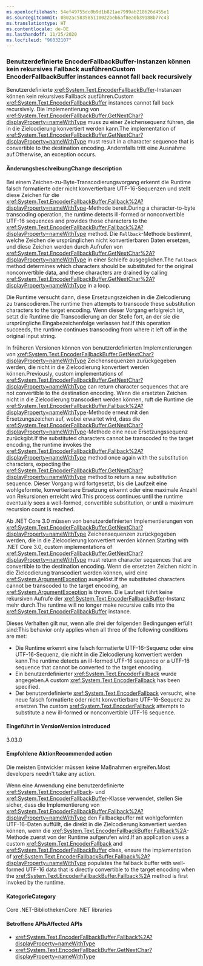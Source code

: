 ```yaml
---
ms.openlocfilehash: 54ef49755dc0b9d1b821ae7999ab218626d455e1
ms.sourcegitcommit: 0802ac583585110022beb6af8ea0b39188b77c43
ms.translationtype: HT
ms.contentlocale: de-DE
ms.lasthandoff: 11/25/2020
ms.locfileid: "96032107"
---
```

### <a name="custom-encoderfallbackbuffer-instances-cannot-fall-back-recursively"></a><span data-ttu-id="f84de-101">Benutzerdefinierte EncoderFallbackBuffer-Instanzen können kein rekursives Fallback ausführen</span><span class="sxs-lookup"><span data-stu-id="f84de-101">Custom EncoderFallbackBuffer instances cannot fall back recursively</span></span>

<span data-ttu-id="f84de-102">Benutzerdefinierte <xref:System.Text.EncoderFallbackBuffer>-Instanzen können kein rekursives Fallback ausführen.</span><span class="sxs-lookup"><span data-stu-id="f84de-102">Custom <xref:System.Text.EncoderFallbackBuffer> instances cannot fall back recursively.</span></span> <span data-ttu-id="f84de-103">Die Implementierung von <xref:System.Text.EncoderFallbackBuffer.GetNextChar?displayProperty=nameWithType> muss zu einer Zeichensequenz führen, die in die Zielcodierung konvertiert werden kann.</span><span class="sxs-lookup"><span data-stu-id="f84de-103">The implementation of <xref:System.Text.EncoderFallbackBuffer.GetNextChar?displayProperty=nameWithType> must result in a character sequence that is convertible to the destination encoding.</span></span> <span data-ttu-id="f84de-104">Andernfalls tritt eine Ausnahme auf.</span><span class="sxs-lookup"><span data-stu-id="f84de-104">Otherwise, an exception occurs.</span></span>

#### <a name="change-description"></a><span data-ttu-id="f84de-105">Änderungsbeschreibung</span><span class="sxs-lookup"><span data-stu-id="f84de-105">Change description</span></span>

<span data-ttu-id="f84de-106">Bei einem Zeichen-zu-Byte-Transcodierungsvorgang erkennt die Runtime falsch formatierte oder nicht konvertierbare UTF-16-Sequenzen und stellt diese Zeichen für die <xref:System.Text.EncoderFallbackBuffer.Fallback%2A?displayProperty=nameWithType>-Methode bereit.</span><span class="sxs-lookup"><span data-stu-id="f84de-106">During a character-to-byte transcoding operation, the runtime detects ill-formed or nonconvertible UTF-16 sequences and provides those characters to the <xref:System.Text.EncoderFallbackBuffer.Fallback%2A?displayProperty=nameWithType> method.</span></span> <span data-ttu-id="f84de-107">Die `Fallback`-Methode bestimmt, welche Zeichen die ursprünglichen nicht konvertierbaren Daten ersetzen, und diese Zeichen werden durch Aufrufen von <xref:System.Text.EncoderFallbackBuffer.GetNextChar%2A?displayProperty=nameWithType> in einer Schleife ausgeglichen.</span><span class="sxs-lookup"><span data-stu-id="f84de-107">The `Fallback` method determines which characters should be substituted for the original nonconvertible data, and these characters are drained by calling <xref:System.Text.EncoderFallbackBuffer.GetNextChar%2A?displayProperty=nameWithType> in a loop.</span></span>

<span data-ttu-id="f84de-108">Die Runtime versucht dann, diese Ersetzungszeichen in die Zielcodierung zu transcodieren.</span><span class="sxs-lookup"><span data-stu-id="f84de-108">The runtime then attempts to transcode these substitution characters to the target encoding.</span></span> <span data-ttu-id="f84de-109">Wenn dieser Vorgang erfolgreich ist, setzt die Runtime die Transcodierung an der Stelle fort, an der sie die ursprüngliche Eingabezeichenfolge verlassen hat.</span><span class="sxs-lookup"><span data-stu-id="f84de-109">If this operation succeeds, the runtime continues transcoding from where it left off in the original input string.</span></span>

<span data-ttu-id="f84de-110">In früheren Versionen können von benutzerdefinierten Implementierungen von <xref:System.Text.EncoderFallbackBuffer.GetNextChar?displayProperty=nameWithType> Zeichensequenzen zurückgegeben werden, die nicht in die Zielcodierung konvertiert werden können.</span><span class="sxs-lookup"><span data-stu-id="f84de-110">Previously, custom implementations of <xref:System.Text.EncoderFallbackBuffer.GetNextChar?displayProperty=nameWithType> can return character sequences that are not convertible to the destination encoding.</span></span> <span data-ttu-id="f84de-111">Wenn die ersetzten Zeichen nicht in die Zielcodierung transcodiert werden können, ruft die Runtime die <xref:System.Text.EncoderFallbackBuffer.Fallback%2A?displayProperty=nameWithType>-Methode erneut mit den Ersetzungszeichen auf, wobei erwartet wird, dass die <xref:System.Text.EncoderFallbackBuffer.GetNextChar?displayProperty=nameWithType>-Methode eine neue Ersetzungssequenz zurückgibt.</span><span class="sxs-lookup"><span data-stu-id="f84de-111">If the substituted characters cannot be transcoded to the target encoding, the runtime invokes the <xref:System.Text.EncoderFallbackBuffer.Fallback%2A?displayProperty=nameWithType> method once again with the substitution characters, expecting the <xref:System.Text.EncoderFallbackBuffer.GetNextChar?displayProperty=nameWithType> method to return a new substitution sequence.</span></span> <span data-ttu-id="f84de-112">Dieser Vorgang wird fortgesetzt, bis die Laufzeit eine wohlgeformte, konvertierbare Ersetzung erkennt oder eine maximale Anzahl von Rekursionen erreicht wird.</span><span class="sxs-lookup"><span data-stu-id="f84de-112">This process continues until the runtime eventually sees a well-formed, convertible substitution, or until a maximum recursion count is reached.</span></span>

<span data-ttu-id="f84de-113">Ab .NET Core 3.0 müssen von benutzerdefinierten Implementierungen von <xref:System.Text.EncoderFallbackBuffer.GetNextChar?displayProperty=nameWithType> Zeichensequenzen zurückgegeben werden, die in die Zielcodierung konvertiert werden können.</span><span class="sxs-lookup"><span data-stu-id="f84de-113">Starting with .NET Core 3.0, custom implementations of <xref:System.Text.EncoderFallbackBuffer.GetNextChar?displayProperty=nameWithType> must return character sequences that are convertible to the destination encoding.</span></span> <span data-ttu-id="f84de-114">Wenn die ersetzten Zeichen nicht in die Zielcodierung transcodiert werden können, wird eine <xref:System.ArgumentException> ausgelöst.</span><span class="sxs-lookup"><span data-stu-id="f84de-114">If the substituted characters cannot be transcoded to the target encoding, an <xref:System.ArgumentException> is thrown.</span></span> <span data-ttu-id="f84de-115">Die Laufzeit führt keine rekursiven Aufrufe der <xref:System.Text.EncoderFallbackBuffer>-Instanz mehr durch.</span><span class="sxs-lookup"><span data-stu-id="f84de-115">The runtime will no longer make recursive calls into the <xref:System.Text.EncoderFallbackBuffer> instance.</span></span>

<span data-ttu-id="f84de-116">Dieses Verhalten gilt nur, wenn alle drei der folgenden Bedingungen erfüllt sind:</span><span class="sxs-lookup"><span data-stu-id="f84de-116">This behavior only applies when all three of the following conditions are met:</span></span>

- <span data-ttu-id="f84de-117">Die Runtime erkennt eine falsch formatierte UTF-16-Sequenz oder eine UTF-16-Sequenz, die nicht in die Zielcodierung konvertiert werden kann.</span><span class="sxs-lookup"><span data-stu-id="f84de-117">The runtime detects an ill-formed UTF-16 sequence or a UTF-16 sequence that cannot be converted to the target encoding.</span></span>
- <span data-ttu-id="f84de-118">Ein benutzerdefinierter <xref:System.Text.EncoderFallback> wurde angegeben.</span><span class="sxs-lookup"><span data-stu-id="f84de-118">A custom <xref:System.Text.EncoderFallback> has been specified.</span></span>
- <span data-ttu-id="f84de-119">Der benutzerdefinierte <xref:System.Text.EncoderFallback> versucht, eine neue falsch formatierte oder nicht konvertierbare UTF-16-Sequenz zu ersetzen.</span><span class="sxs-lookup"><span data-stu-id="f84de-119">The custom <xref:System.Text.EncoderFallback> attempts to substitute a new ill-formed or nonconvertible UTF-16 sequence.</span></span>

#### <a name="version-introduced"></a><span data-ttu-id="f84de-120">Eingeführt in Version</span><span class="sxs-lookup"><span data-stu-id="f84de-120">Version introduced</span></span>

<span data-ttu-id="f84de-121">3.0</span><span class="sxs-lookup"><span data-stu-id="f84de-121">3.0</span></span>

#### <a name="recommended-action"></a><span data-ttu-id="f84de-122">Empfohlene Aktion</span><span class="sxs-lookup"><span data-stu-id="f84de-122">Recommended action</span></span>

<span data-ttu-id="f84de-123">Die meisten Entwickler müssen keine Maßnahmen ergreifen.</span><span class="sxs-lookup"><span data-stu-id="f84de-123">Most developers needn't take any action.</span></span>

<span data-ttu-id="f84de-124">Wenn eine Anwendung eine benutzerdefinierte <xref:System.Text.EncoderFallback>- und <xref:System.Text.EncoderFallbackBuffer>-Klasse verwendet, stellen Sie sicher, dass die Implementierung von <xref:System.Text.EncoderFallbackBuffer.Fallback%2A?displayProperty=nameWithType> den Fallbackpuffer mit wohlgeformten UTF-16-Daten auffüllt, die direkt in die Zielcodierung konvertiert werden können, wenn die <xref:System.Text.EncoderFallbackBuffer.Fallback%2A>-Methode zuerst von der Runtime aufgerufen wird.</span><span class="sxs-lookup"><span data-stu-id="f84de-124">If an application uses a custom <xref:System.Text.EncoderFallback> and <xref:System.Text.EncoderFallbackBuffer> class, ensure the implementation of <xref:System.Text.EncoderFallbackBuffer.Fallback%2A?displayProperty=nameWithType> populates the fallback buffer with well-formed UTF-16 data that is directly convertible to the target encoding when the <xref:System.Text.EncoderFallbackBuffer.Fallback%2A> method is first invoked by the runtime.</span></span>

#### <a name="category"></a><span data-ttu-id="f84de-125">Kategorie</span><span class="sxs-lookup"><span data-stu-id="f84de-125">Category</span></span>

<span data-ttu-id="f84de-126">Core .NET-Bibliotheken</span><span class="sxs-lookup"><span data-stu-id="f84de-126">Core .NET libraries</span></span>

#### <a name="affected-apis"></a><span data-ttu-id="f84de-127">Betroffene APIs</span><span class="sxs-lookup"><span data-stu-id="f84de-127">Affected APIs</span></span>

- <xref:System.Text.EncoderFallbackBuffer.Fallback%2A?displayProperty=nameWithType>
- <xref:System.Text.EncoderFallbackBuffer.GetNextChar?displayProperty=nameWithType>

<!--

#### Affected APIs

- `Overload:System.Text.EncoderFallbackBuffer.Fallback`
- `M:System.Text.EncoderFallbackBuffer.GetNextChar`

-->
